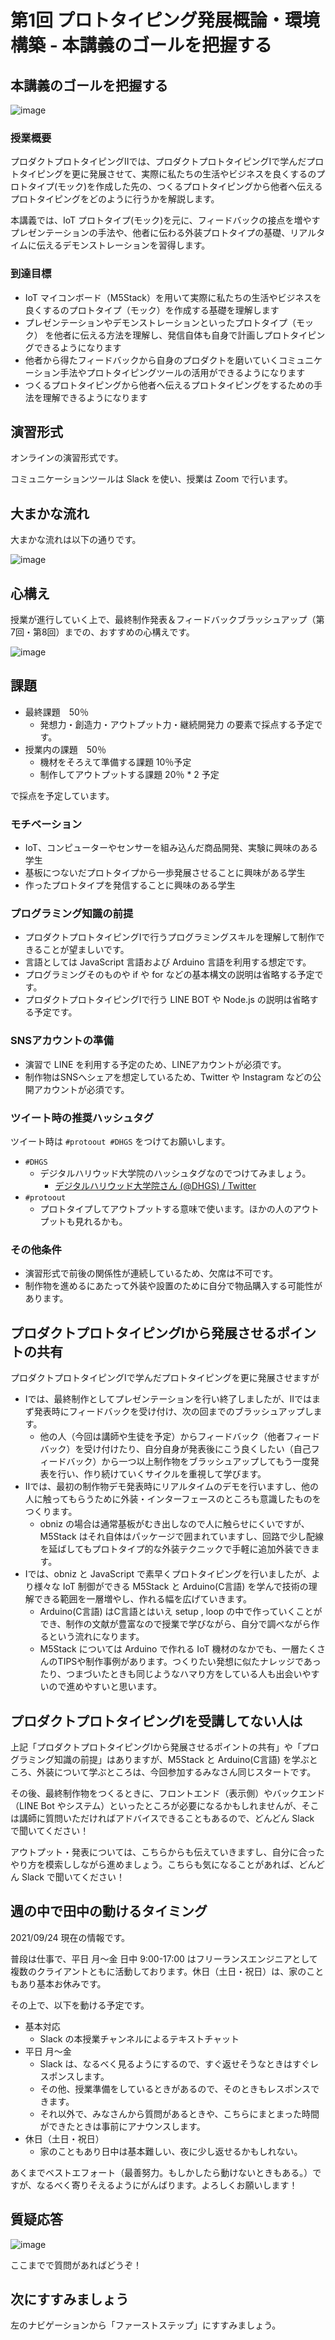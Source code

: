 # 第1回 プロトタイピング発展概論・環境構築 - 本講義のゴールを把握する

## 本講義のゴールを把握する

![image](https://i.gyazo.com/298dbb3b4b5730300528b5ca1971b1b9.png)

### 授業概要

プロダクトプロトタイピングⅡでは、プロダクトプロトタイピングⅠで学んだプロトタイピングを更に発展させて、実際に私たちの生活やビジネスを良くするのプロトタイプ(モック)を作成した先の、つくるプロトタイピングから他者へ伝えるプロトタイピングをどのように行うかを解説します。

本講義では、IoT プロトタイプ(モック)を元に、フィードバックの接点を増やすプレゼンテーションの手法や、他者に伝わる外装プロトタイプの基礎、リアルタイムに伝えるデモンストレーションを習得します。

### 到達目標

- IoT マイコンボード（M5Stack）を用いて実際に私たちの生活やビジネスを良くするのプロトタイプ（モック）を作成する基礎を理解します
- プレゼンテーションやデモンストレーションといったプロトタイプ（モック） を他者に伝える方法を理解し、発信自体も自身で計画しプロトタイピングできるようになります
- 他者から得たフィードバックから自身のプロダクトを磨いていくコミュニケーション手法やプロトタイピングツールの活用ができるようになります
- つくるプロトタイピングから他者へ伝えるプロトタイピングをするための手法を理解できるようになります

## 演習形式

オンラインの演習形式です。

コミュニケーションツールは Slack を使い、授業は Zoom で行います。

## 大まかな流れ

大まかな流れは以下の通りです。

![image](https://i.gyazo.com/af1812d8f75e22b105692e1d66c362b5.png)

## 心構え

授業が進行していく上で、最終制作発表＆フィードバックブラッシュアップ（第7回・第8回）までの、おすすめの心構えです。

![image](https://i.gyazo.com/2cb6bb2065f94760eb847eb5a9c5de21.png)

## 課題

- 最終課題　50％
  - 発想力・創造力・アウトプット力・継続開発力 の要素で採点する予定です。
- 授業内の課題　50％
  - 機材をそろえて準備する課題 10％予定
  - 制作してアウトプットする課題 20％ * 2 予定

で採点を予定しています。

### モチベーション

- IoT、コンピューターやセンサーを組み込んだ商品開発、実験に興味のある学生
- 基板につないだプロトタイプから一歩発展させることに興味がある学生
- 作ったプロトタイプを発信することに興味のある学生

### プログラミング知識の前提

- プロダクトプロトタイピングⅠで行うプログラミングスキルを理解して制作できることが望ましいです。
- 言語としては JavaScript 言語および Arduino 言語を利用する想定です。
- プログラミングそのものや if や for などの基本構文の説明は省略する予定です。
- プロダクトプロトタイピングⅠで行う LINE BOT や  Node.js の説明は省略する予定です。

### SNSアカウントの準備

- 演習で LINE を利用する予定のため、LINEアカウントが必須です。
- 制作物はSNSへシェアを想定しているため、Twitter や Instagram などの公開アカウントが必須です。

### ツイート時の推奨ハッシュタグ

ツイート時は `#protoout #DHGS` をつけてお願いします。

- `#DHGS`
  - デジタルハリウッド大学院のハッシュタグなのでつけてみましょう。
    - [デジタルハリウッド大学院さん \(@DHGS\) / Twitter](https://twitter.com/dhgs)
- `#protoout`
  - プロトタイプしてアウトプットする意味で使います。ほかの人のアウトプットも見れるかも。

### その他条件

- 演習形式で前後の関係性が連続しているため、欠席は不可です。
- 制作物を進めるにあたって外装や設置のために自分で物品購入する可能性があります。

## プロダクトプロトタイピングⅠから発展させるポイントの共有

プロダクトプロトタイピングⅠで学んだプロトタイピングを更に発展させますが

- Ⅰでは、最終制作としてプレゼンテーションを行い終了しましたが、Ⅱではまず発表時にフィードバックを受け付け、次の回までのブラッシュアップします。
  - 他の人（今回は講師や生徒を予定）からフィードバック（他者フィードバック）を受け付けたり、自分自身が発表後にこう良くしたい（自己フィードバック）から一つ以上制作物をブラッシュアップしてもう一度発表を行い、作り続けていくサイクルを重視して学びます。
- Ⅱでは、最初の制作物デモ発表時にリアルタイムのデモを行いますし、他の人に触ってもらうために外装・インターフェースのところも意識したものをつくります。
  - obniz の場合は通常基板がむき出しなので人に触らせにくいですが、M5Stack はそれ自体はパッケージで囲まれていますし、回路で少し配線を延ばしてもプロトタイプ的な外装テクニックで手軽に追加外装できます。
- Ⅰでは、obniz と JavaScript で素早くプロトタイピングを行いましたが、より様々な IoT 制御ができる M5Stack と Arduino(C言語) を学んで技術の理解できる範囲を一層増やし、作れる幅を広げていきます。
  - Arduino(C言語) はC言語とはいえ setup , loop の中で作っていくことができ、制作の文献が豊富なので授業で学びながら、自分で調べながら作るという流れになります。
  - M5Stack については Arduino で作れる IoT 機材のなかでも、一層たくさんのTIPSや制作事例があります。つくりたい発想に似たナレッジであったり、つまづいたときも同じようなハマり方をしている人も出会いやすいので進めやすいと思います。

## プロダクトプロトタイピングⅠを受講してない人は

上記「プロダクトプロトタイピングⅠから発展させるポイントの共有」や「プログラミング知識の前提」はありますが、M5Stack と Arduino(C言語) を学ぶところ、外装について学ぶところは、今回参加するみなさん同じスタートです。

その後、最終制作物をつくるときに、フロントエンド（表示側）やバックエンド（LINE Bot やシステム）といったところが必要になるかもしれませんが、そこは講師に質問いただければアドバイスできることもあるので、どんどん Slack で聞いてください！

アウトプット・発表については、こちらからも伝えていきますし、自分に合ったやり方を模索ししながら進めましょう。こちらも気になることがあれば、どんどん Slack で聞いてください！

## 週の中で田中の動けるタイミング

2021/09/24 現在の情報です。

普段は仕事で、平日 月～金 日中 9:00-17:00 はフリーランスエンジニアとして複数のクライアントともに活動しております。休日（土日・祝日）は、家のこともあり基本お休みです。

その上で、以下を動ける予定です。

- 基本対応
  - Slack の本授業チャンネルによるテキストチャット
- 平日 月～金 
  - Slack は、なるべく見るようにするので、すぐ返せそうなときはすぐレスポンスします。
  - その他、授業準備をしているときがあるので、そのときもレスポンスできます。
  - それ以外で、みなさんから質問があるときや、こちらにまとまった時間ができたときは事前にアナウンスします。
- 休日（土日・祝日）
  - 家のこともあり日中は基本難しい、夜に少し返せるかもしれない。

あくまでベストエフォート（最善努力。もしかしたら動けないときもある。）ですが、なるべく寄りそえるようにがんばります。よろしくお願いします！

## 質疑応答

![image](https://i.gyazo.com/aba8ccd625e7320883851b71ebd0caf2.png)

ここまでで質問があればどうぞ！

## 次にすすみましょう

左のナビゲーションから「ファーストステップ」にすすみましょう。